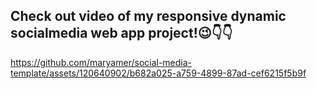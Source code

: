 <h2>Check out video of my responsive dynamic socialmedia web app project!😉👇👇</h2>

https://github.com/maryamer/social-media-template/assets/120640902/b682a025-a759-4899-87ad-cef6215f5b9f





